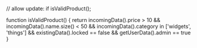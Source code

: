 // allow update: if isValidProduct();

function isValidProduct() {
  return incomingData().price > 10 && 
         incomingData().name.size() < 50 &&
         incomingData().category in ['widgets', 'things'] &&
         existingData().locked == false && 
         getUserData().admin == true
}

